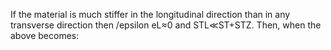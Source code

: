 If the material is much stiffer in the longitudinal direction than in any transverse direction then /epsilon eL≈0 and STL≪ST+STZ. Then, when the above becomes: